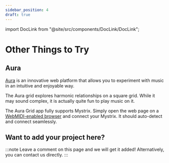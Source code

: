 ```yaml
---
sidebar_position: 4
draft: true
---
```


import DocLink from "@site/src/components/DocLink/DocLink";

# Other Things to Try

## Aura

<!-- idea: proper image showcasing what it does -->

[Aura](https://aura.town) is an innovative web platform that allows you to experiment with music in an intuitive and enjoyable way.

The Aura grid explores harmonic relationships on a square grid. While it may sound complex, it is actually quite fun to play music on it.

The Aura Grid app fully supports Mystrix. Simply open the web page on a [WebMIDI-enabled browser](https://developer.mozilla.org/en-US/docs/Web/API/MIDIAccess#Browser_compatibility) and connect your Mystrix. It should auto-detect and connect seamlessly.

## Want to add your project here?

:::note
Leave a comment on this page and we will get it added! Alternatively, you can <DocLink to="/docs/Support/ConnectWithUs">contact us directly</DocLink>.
:::
